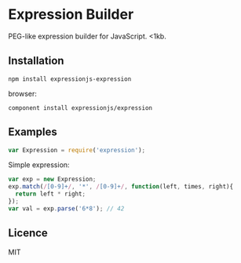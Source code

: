# Expression Builder

PEG-like expression builder for JavaScript. <1kb.

## Installation

```
npm install expressionjs-expression
```

browser:

```
component install expressionjs/expression
```

## Examples

```js
var Expression = require('expression');
```

Simple expression:

```js
var exp = new Expression;
exp.match(/[0-9]+/, '*', /[0-9]+/, function(left, times, right){
  return left * right;
});
var val = exp.parse('6*8'); // 42
```

## Licence

MIT